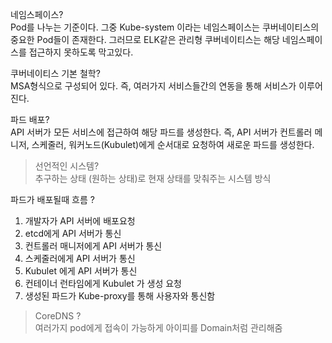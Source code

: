 네임스페이스?  
Pod를 나누는 기준이다.
그중 Kube-system 이라는 네임스페이스는 쿠버네이티스의 중요한 Pod들이 존재한다. 그러므로 ELK같은 관리형 쿠버네이티스는 해당 네임스페이스를 접근하지 못하도록 막고있다.
  
쿠버네이티스 기본 철학?  
MSA형식으로 구성되어 있다. 즉, 여러가지 서비스들간의 연동을 통해 서비스가 이루어진다. 

파드 배포?  
API 서버가 모든 서비스에 접근하여 해당 파드를 생성한다. 즉, API 서버가 컨트롤러 메니저, 스케줄러, 워커노드(Kubulet)에게 순서대로 요청하여 새로운 파드를 생성한다.

>선언적인 시스템?   
> 추구하는 상태 (원하는 상태)로 현재 상태를 맞춰주는 시스템 방식

파드가 배포될때 흐름 ?  
1. 개발자가 API 서버에 배포요청
2. etcd에게 API 서버가 통신
3. 컨트롤러 매니저에게 API 서버가 통신
4. 스케줄러에게 API 서버가 통신
5. Kubulet 에게 API 서버가 통신
6. 컨테이너 런타임에게 Kubulet 가 생성 요청
7. 생성된 파드가 Kube-proxy를 통해 사용자와 통신함

> CoreDNS ?  
> 여러가지 pod에게 접속이 가능하게 아이피를 Domain처럼 관리해줌

